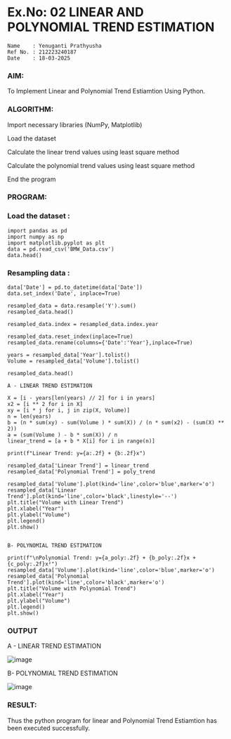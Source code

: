 # Ex.No: 02 LINEAR AND POLYNOMIAL TREND ESTIMATION
```
Name    : Yenuganti Prathyusha
Ref No. : 212223240187
Date    : 18-03-2025
```
### AIM:
To Implement Linear and Polynomial Trend Estiamtion Using Python.

### ALGORITHM:
Import necessary libraries (NumPy, Matplotlib)

Load the dataset

Calculate the linear trend values using least square method

Calculate the polynomial trend values using least square method

End the program
### PROGRAM:
### Load the dataset :
```
import pandas as pd 
import numpy as np 
import matplotlib.pyplot as plt 
data = pd.read_csv('BMW_Data.csv')
data.head()
```
### Resampling data :
```
data['Date'] = pd.to_datetime(data['Date'])
data.set_index('Date', inplace=True)

resampled_data = data.resample('Y').sum()
resampled_data.head()

resampled_data.index = resampled_data.index.year

resampled_data.reset_index(inplace=True)
resampled_data.rename(columns={'Date':'Year'},inplace=True)

years = resampled_data['Year'].tolist()
Volume = resampled_data['Volume'].tolist()

resampled_data.head()

A - LINEAR TREND ESTIMATION

X = [i - years[len(years) // 2] for i in years]
x2 = [i ** 2 for i in X]
xy = [i * j for i, j in zip(X, Volume)]
n = len(years)
b = (n * sum(xy) - sum(Volume ) * sum(X)) / (n * sum(x2) - (sum(X) ** 2))
a = (sum(Volume ) - b * sum(X)) / n
linear_trend = [a + b * X[i] for i in range(n)]

print(f"Linear Trend: y={a:.2f} + {b:.2f}x")

resampled_data['Linear Trend'] = linear_trend
resampled_data['Polynomial Trend'] = poly_trend

resampled_data['Volume'].plot(kind='line',color='blue',marker='o')
resampled_data['Linear Trend'].plot(kind='line',color='black',linestyle='--')
plt.title("Volume with Linear Trend")
plt.xlabel("Year")
plt.ylabel("Volume")
plt.legend()
plt.show()


B- POLYNOMIAL TREND ESTIMATION

print(f"\nPolynomial Trend: y={a_poly:.2f} + {b_poly:.2f}x + {c_poly:.2f}x²")
resampled_data['Volume'].plot(kind='line',color='blue',marker='o')
resampled_data['Polynomial Trend'].plot(kind='line',color='black',marker='o')
plt.title("Volume with Polynomial Trend")
plt.xlabel("Year")
plt.ylabel("Volume")
plt.legend()
plt.show()

```
### OUTPUT
A - LINEAR TREND ESTIMATION

![image](https://github.com/user-attachments/assets/a0060314-52ea-4de1-aa9e-e370f5ce5c03)


B- POLYNOMIAL TREND ESTIMATION

![image](https://github.com/user-attachments/assets/a0eaed9a-3d62-4f53-9e46-0fd9a59c1695)



### RESULT:
Thus the python program for linear and Polynomial Trend Estiamtion has been executed successfully.
